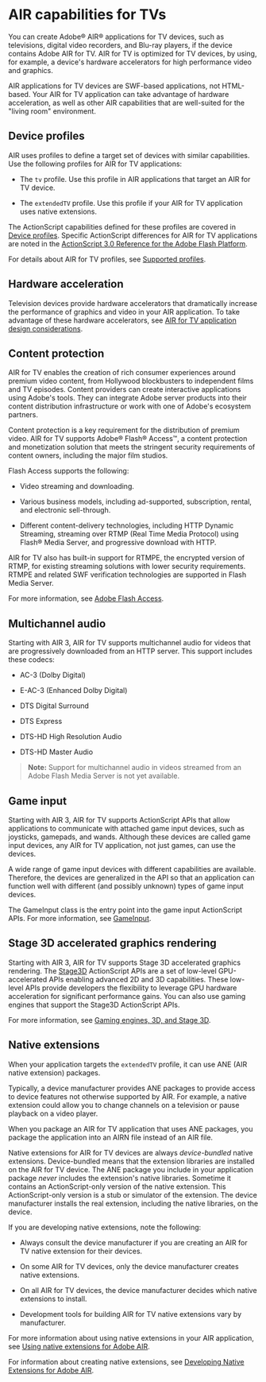 # AIR capabilities for TVs

You can create Adobe® AIR® applications for TV devices, such as televisions,
digital video recorders, and Blu-ray players, if the device contains Adobe AIR
for TV. AIR for TV is optimized for TV devices, by using, for example, a
device's hardware accelerators for high performance video and graphics.

AIR applications for TV devices are SWF-based applications, not HTML-based. Your
AIR for TV application can take advantage of hardware acceleration, as well as
other AIR capabilities that are well-suited for the "living room" environment.

## Device profiles

AIR uses profiles to define a target set of devices with similar capabilities.
Use the following profiles for AIR for TV applications:

- The `tv` profile. Use this profile in AIR applications that target an AIR for
  TV device.

- The `extendedTV` profile. Use this profile if your AIR for TV application uses
  native extensions.

The ActionScript capabilities defined for these profiles are covered in
[Device profiles](WS144092a96ffef7cc16ddeea2126bb46b82f-8000.html). Specific
ActionScript differences for AIR for TV applications are noted in the
[ActionScript 3.0 Reference for the Adobe Flash Platform](https://help.adobe.com/en_US/FlashPlatform/reference/actionscript/3/index.html).

For details about AIR for TV profiles, see
[Supported profiles](WS62b4b4caef5f7931-1f86f0fb1328dba45c2-7fd8.html).

## Hardware acceleration

Television devices provide hardware accelerators that dramatically increase the
performance of graphics and video in your AIR application. To take advantage of
these hardware accelerators, see
[AIR for TV application design considerations](WS62b4b4caef5f7931-1f86f0fb1328dba45c2-7ff7.html).

## Content protection

AIR for TV enables the creation of rich consumer experiences around premium
video content, from Hollywood blockbusters to independent films and TV episodes.
Content providers can create interactive applications using Adobe's tools. They
can integrate Adobe server products into their content distribution
infrastructure or work with one of Adobe's ecosystem partners.

Content protection is a key requirement for the distribution of premium video.
AIR for TV supports Adobe® Flash® Access™, a content protection and monetization
solution that meets the stringent security requirements of content owners,
including the major film studios.

Flash Access supports the following:

- Video streaming and downloading.

- Various business models, including ad-supported, subscription, rental, and
  electronic sell-through.

- Different content-delivery technologies, including HTTP Dynamic Streaming,
  streaming over RTMP (Real Time Media Protocol) using Flash® Media Server, and
  progressive download with HTTP.

AIR for TV also has built-in support for RTMPE, the encrypted version of RTMP,
for existing streaming solutions with lower security requirements. RTMPE and
related SWF verification technologies are supported in Flash Media Server.

For more information, see
[Adobe Flash Access](https://web.archive.org/web/20151102110511/http://www.adobe.com/products/adobe-access.html).

## Multichannel audio

Starting with AIR 3, AIR for TV supports multichannel audio for videos that are
progressively downloaded from an HTTP server. This support includes these
codecs:

- AC-3 (Dolby Digital)

- E-AC-3 (Enhanced Dolby Digital)

- DTS Digital Surround

- DTS Express

- DTS-HD High Resolution Audio

- DTS-HD Master Audio

> **Note:** Support for multichannel audio in videos streamed from an Adobe
> Flash Media Server is not yet available.

## Game input

Starting with AIR 3, AIR for TV supports ActionScript APIs that allow
applications to communicate with attached game input devices, such as joysticks,
gamepads, and wands. Although these devices are called game input devices, any
AIR for TV application, not just games, can use the devices.

A wide range of game input devices with different capabilities are available.
Therefore, the devices are generalized in the API so that an application can
function well with different (and possibly unknown) types of game input devices.

The GameInput class is the entry point into the game input ActionScript APIs.
For more information, see
[GameInput](https://help.adobe.com/en_US/FlashPlatform/reference/actionscript/3/flash/ui/GameInput.html).

## Stage 3D accelerated graphics rendering

Starting with AIR 3, AIR for TV supports Stage 3D accelerated graphics
rendering. The
[Stage3D](https://help.adobe.com/en_US/FlashPlatform/reference/actionscript/3/flash/display/Stage3D.html)
ActionScript APIs are a set of low-level GPU-accelerated APIs enabling advanced
2D and 3D capabilities. These low-level APIs provide developers the flexibility
to leverage GPU hardware acceleration for significant performance gains. You can
also use gaming engines that support the Stage3D ActionScript APIs.

For more information, see
[Gaming engines, 3D, and Stage 3D](https://web.archive.org/web/20140302145731/http://www.adobe.com:80/devnet/games/gaming_engines.html).

## Native extensions

When your application targets the `extendedTV` profile, it can use ANE (AIR
native extension) packages.

Typically, a device manufacturer provides ANE packages to provide access to
device features not otherwise supported by AIR. For example, a native extension
could allow you to change channels on a television or pause playback on a video
player.

When you package an AIR for TV application that uses ANE packages, you package
the application into an AIRN file instead of an AIR file.

Native extensions for AIR for TV devices are always _device-bundled_ native
extensions. Device-bundled means that the extension libraries are installed on
the AIR for TV device. The ANE package you include in your application package
_never_ includes the extension's native libraries. Sometime it contains an
ActionScript-only version of the native extension. This ActionScript-only
version is a stub or simulator of the extension. The device manufacturer
installs the real extension, including the native libraries, on the device.

If you are developing native extensions, note the following:

- Always consult the device manufacturer if you are creating an AIR for TV
  native extension for their devices.

- On some AIR for TV devices, only the device manufacturer creates native
  extensions.

- On all AIR for TV devices, the device manufacturer decides which native
  extensions to install.

- Development tools for building AIR for TV native extensions vary by
  manufacturer.

For more information about using native extensions in your AIR application, see
[Using native extensions for Adobe AIR](WS597e5dadb9cc1e0253f7d2fc1311b491071-8000.html).

For information about creating native extensions, see
[Developing Native Extensions for Adobe AIR](https://web.archive.org/web/20150414032840/https://help.adobe.com/en_US/air/extensions/index.html).
